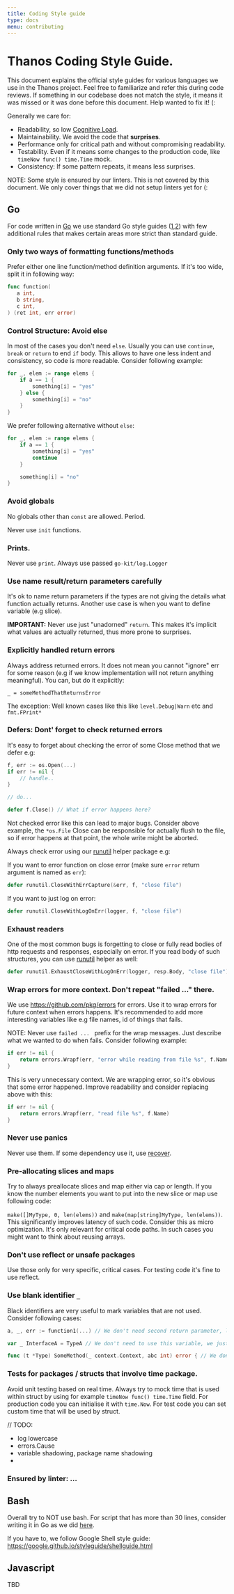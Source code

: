 ```yaml
---
title: Coding Style guide
type: docs
menu: contributing
---
```


# Thanos Coding Style Guide.

This document explains the official style guides for various languages we use in the Thanos project.
Feel free to familiarize and refer this during code reviews. If something in our codebase does not match the style, it means it
was missed or it was done before this document. Help wanted to fix it! (:

Generally we care for:

* Readability, so low [Cognitive Load](https://www.dabapps.com/blog/cognitive-load-programming/).
* Maintainability. We avoid the code that **surprises**.
* Performance only for critical path and without compromising readability.
* Testability. Even if it means some changes to the production code, like `timeNow func() time.Time` mock.
* Consistency: If some pattern repeats, it means less surprises.

NOTE: Some style is ensured by our linters. This is not covered by this document. We only cover things that we did not setup linters yet for (:

## Go

For code written in [Go](https://golang.org/) we use standard Go style guides ([1](https://golang.org/doc/effective_go.html),[2](https://github.com/golang/go/wiki/CodeReviewComments)) with few additional rules that
makes certain areas more strict than standard guide.

### Only two ways of formatting functions/methods

Prefer either one line function/method definition arguments. If it's too wide, split it in following way:

```go
func function(
   a int,
   b string,
   c int,
) (ret int, err error)
```

### Control Structure: Avoid else

In most of the cases you don't need `else`. Usually you can use `continue`, `break` or `return` to end `if` body.
This allows to have one less indent and consistency, so code is more readable. Consider following example:

```go
for _, elem := range elems {
    if a == 1 {
        something[i] = "yes"
    } else {
    	something[i] = "no"
    }
}

```

We prefer following alternative without `else`:

```go
for _, elem := range elems {
    if a == 1 {
        something[i] = "yes"
        continue
    }

    something[i] = "no"
}

```

### Avoid globals

No globals other than `const` are allowed. Period.

Never use `init` functions.

### Prints.

Never use `print`. Always use passed `go-kit/log.Logger`

### Use name result/return parameters carefully

It's ok to name return parameters if the types are not giving the details what function actually returns. Another use case
is when you want to define variable (e.g slice).

**IMPORTANT:** Never use just "unadorned" `return`. This makes it's implicit what values are actually returned, thus more prone
to surprises.

### Explicitly handled return errors

Always address returned errors. It does not mean you cannot "ignore" err for some reason (e.g if we know implementation
will not return anything meaningful). You can, but do it explicitly:

`_ = someMethodThatReturnsError`

The exception: Well known cases like this like `level.Debug|Warn` etc and `fmt.FPrint*`

### Defers: Dont' forget to check returned errors

It's easy to forget about checking the error of some Close method that we defer e.g:

```go
f, err := os.Open(...)
if err != nil {
    // handle..
}

// do...

defer f.Close() // What if error happens here?

```

Not checked error like this can lead to major bugs. Consider above example, the `*os.File` Close can be responsible
for actually flush to the file, so if error happens at that point, the whole write might be aborted.

Always check error using our [runutil](https://pkg.go.dev/github.com/thanos-io/thanos@v0.11.0/pkg/runutil?tab=doc) helper package e.g:

If you want to error function on close error (make sure `error` return argument is named as `err`):

```go
defer runutil.CloseWithErrCapture(&err, f, "close file")
```

If you want to just log on error:

```go
defer runutil.CloseWithLogOnErr(logger, f, "close file")
```

### Exhaust readers

One of the most common bugs is forgetting to close or fully read bodies of http requests and responses, especially on
error. If you read body of such structures, you can use [runutil](https://pkg.go.dev/github.com/thanos-io/thanos@v0.11.0/pkg/runutil?tab=doc)
helper as well:

```go
defer runutil.ExhaustCloseWithLogOnErr(logger, resp.Body, "close file")
```

### Wrap errors for more context. Don't repeat "failed ..." there.

We use https://github.com/pkg/errors for errors. Use it to wrap errors for future context when errors happens. It's recommended
to add more interesting variables like e.g file names, id of things that fails.

NOTE: Never use `failed ... ` prefix for the wrap messages. Just describe what we wanted to do when fails. Consider following example:

```go
if err != nil {
    return errors.Wrapf(err, "error while reading from file %s", f.Name)
}
```

This is very unnecessary context. We are wrapping error, so it's obvious that some error happened. Improve readability and consider
replacing above with this:

```go
if err != nil {
    return errors.Wrapf(err, "read file %s", f.Name)
}
```

### Never use panics

Never use them. If some dependency use it, use [recover](https://golang.org/doc/effective_go.html#recover).

### Pre-allocating slices and maps

Try to always preallocate slices and map either via cap or length. If you know the number elements you want to put into the
new slice or map use following code:

`make([]MyType, 0, len(elems))` and `make(map[string]MyType, len(elems))`. This significantly improves latency of such code.
Consider this as micro optimization. It's only relevant for critical code paths. In such cases you might want to think about
reusing arrays.

### Don't use reflect or unsafe packages

Use those only for very specific, critical cases.
For testing code it's fine to use reflect.

### Use blank identifier `_`

Black identifiers are very useful to mark variables that are not used. Consider following cases:

```go
a, _, err := function1(...) // We don't need second return parameter, let's use blank instead.
```

```go
var _ InterfaceA = TypeA // We don't need to use this variable, we just want to make sure TypeA implements InterfaceA.
```

```go
func (t *Type) SomeMethod(_ context.Context, abc int) error { // We don't use context argument, let's use blank identifier to make it clear.
```

### Tests for packages / structs that involve time package.

Avoid unit testing based on real time. Always try to mock time that is used within struct by using for example `timeNow func() time.Time` field.
For production code you can initialise it with `time.Now`. For test code you can set custom time that will be used by struct.

// TODO:
* log lowercase
* errors.Cause
* variable shadowing, package name shadowing
* 

### Ensured by linter:  ...
## Bash

Overall try to NOT use bash. For script that has more than 30 lines, consider writing it in Go as we did [here](https://github.com/thanos-io/thanos/blob/55cb8ca38b3539381dc6a781e637df15c694e50a/scripts/copyright/copyright.go).

If you have to, we follow Google Shell style guide: https://google.github.io/styleguide/shellguide.html

## Javascript

TBD

